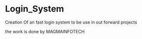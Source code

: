 # Login_System
Creation Of an fast login system to be use in out forward projects

the work is done by MAGMAINFOTECH
